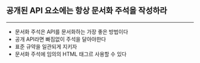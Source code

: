 ## 공개된 API 요소에는 항상 문서화 주석을 작성하라
---
- 문서화 주석은 API를 문서화하는 가장 좋은 방법이다
- 공개 API라면 빠짐없이 주석을 달아야한다
- 표준 규약을 일관되게 지키자
- 문서화 주석에 임의의 HTML 태그르 사용할 수 있다
